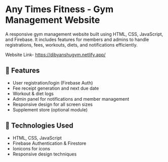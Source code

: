 # Any Times Fitness - Gym Management Website

A responsive gym management website built using HTML, CSS, JavaScript, and Firebase. It includes features for members and admins to handle registrations, fees, workouts, diets, and notifications efficiently.


Website Link- https://dibyanshugym.netlify.app/

## 🔧 Features

- User registration/login (Firebase Auth)
- Fee receipt generation and next due date
- Workout & diet logs
- Admin panel for notifications and member management
- Responsive design for all screen sizes
- Supplement store (optional module)

## 🚀 Technologies Used

- HTML, CSS, JavaScript
- Firebase Authentication & Firestore
- Ionicons for icons
- Responsive design techniques
